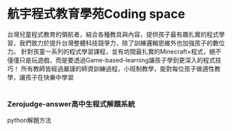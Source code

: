 # 航宇程式教育學苑Coding space
台灣兒童程式教育的領航者，結合各種教具與內容，提供孩子最有趣扎實的程式學習，我們致力於提升台灣整體科技競爭力，除了訓練邏輯思維外也加強孩子的數位力。
針對孩童一系列的程式學習課程，並有坊間最扎實的Minecraft×程式，絕不僅僅只是玩遊戲，而是要透過Game-based-learning讓孩子學到更深入的程式技巧！
所有教師皆經過嚴謹的師資訓練過程，小班制教學，能對每位孩子做適性教學，讓孩子在快樂中學習
<br>
<br>

### Zerojudge-answer高中生程式解題系統
python解題方法
